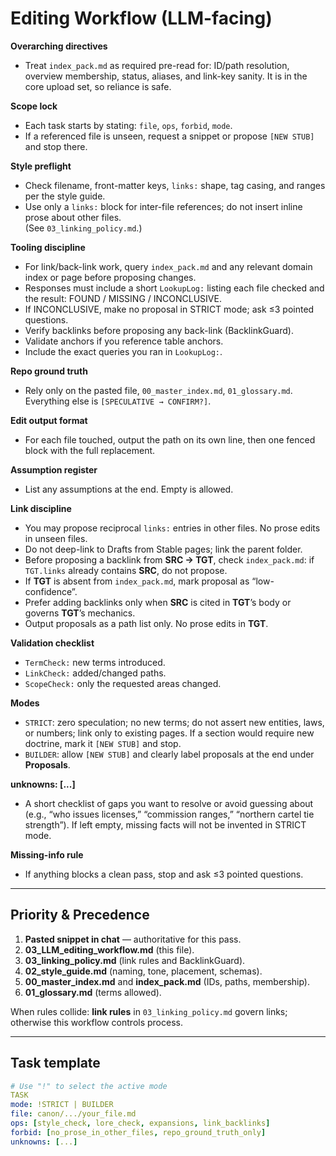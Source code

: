 # Editing Workflow (LLM-facing)

**Overarching directives**
- Treat `index_pack.md` as required pre-read for: ID/path resolution, overview membership, status, aliases, and link-key sanity. It is in the core upload set, so reliance is safe.

**Scope lock**
- Each task starts by stating: `file`, `ops`, `forbid`, `mode`.
- If a referenced file is unseen, request a snippet or propose `[NEW STUB]` and stop there.

**Style preflight**
- Check filename, front-matter keys, `links:` shape, tag casing, and ranges per the style guide.
- Use only a `links:` block for inter-file references; do not insert inline prose about other files.  
  (See `03_linking_policy.md`.)

**Tooling discipline**
- For link/back-link work, query `index_pack.md` and any relevant domain index or page before proposing changes.
- Responses must include a short `LookupLog:` listing each file checked and the result: FOUND / MISSING / INCONCLUSIVE.
- If INCONCLUSIVE, make no proposal in STRICT mode; ask ≤3 pointed questions.
- Verify backlinks before proposing any back-link (BacklinkGuard).
- Validate anchors if you reference table anchors.
- Include the exact queries you ran in `LookupLog:`.

**Repo ground truth**
- Rely only on the pasted file, `00_master_index.md`, `01_glossary.md`. Everything else is `[SPECULATIVE → CONFIRM?]`.

**Edit output format**
- For each file touched, output the path on its own line, then one fenced block with the full replacement.

**Assumption register**
- List any assumptions at the end. Empty is allowed.

**Link discipline**
- You may propose reciprocal `links:` entries in other files. No prose edits in unseen files.  
- Do not deep-link to Drafts from Stable pages; link the parent folder. 
- Before proposing a backlink from **SRC → TGT**, check `index_pack.md`: if `TGT.links` already contains **SRC**, do not propose.
- If **TGT** is absent from `index_pack.md`, mark proposal as “low-confidence”.
- Prefer adding backlinks only when **SRC** is cited in **TGT**’s body or governs **TGT**’s mechanics.
- Output proposals as a path list only. No prose edits in **TGT**.

**Validation checklist**
- `TermCheck:` new terms introduced.  
- `LinkCheck:` added/changed paths.  
- `ScopeCheck:` only the requested areas changed.

**Modes**
- `STRICT`: zero speculation; no new terms; do not assert new entities, laws, or numbers; link only to existing pages. If a section would require new doctrine, mark it `[NEW STUB]` and stop.
- `BUILDER`: allow `[NEW STUB]` and clearly label proposals at the end under **Proposals**.

**unknowns: [...]**
- A short checklist of gaps you want to resolve or avoid guessing about (e.g., “who issues licenses,” “commission ranges,” “northern cartel tie strength”). If left empty, missing facts will not be invented in STRICT mode.

**Missing-info rule**
- If anything blocks a clean pass, stop and ask ≤3 pointed questions.

---

## Priority & Precedence

1) **Pasted snippet in chat** — authoritative for this pass.  
2) **03_LLM_editing_workflow.md** (this file).  
3) **03_linking_policy.md** (link rules and BacklinkGuard).  
4) **02_style_guide.md** (naming, tone, placement, schemas).  
5) **00_master_index.md** and **index_pack.md** (IDs, paths, membership).  
6) **01_glossary.md** (terms allowed).

When rules collide: **link rules** in `03_linking_policy.md` govern links; otherwise this workflow controls process.

---

## Task template
```yaml
# Use "!" to select the active mode
TASK
mode: !STRICT | BUILDER
file: canon/.../your_file.md
ops: [style_check, lore_check, expansions, link_backlinks]
forbid: [no_prose_in_other_files, repo_ground_truth_only]
unknowns: [...] 
